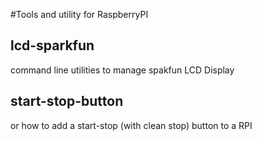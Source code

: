 #Tools and utility for RaspberryPI
## lcd-sparkfun
command line utilities to manage spakfun LCD Display
## start-stop-button
or how to add a start-stop (with clean stop) button to a RPI

